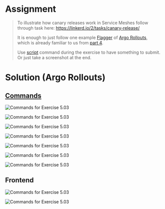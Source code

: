 # Assignment

> To illustrate how canary releases work in Service Meshes follow through task here: https://linkerd.io/2/tasks/canary-release/
> 
> It is enough to just follow one example [Flagger](https://linkerd.io/2.15/tasks/flagger/#flagger) of [Argo Rollouts](https://linkerd.io/2.15/tasks/flagger/#argo-rollouts), which is already familiar to us from [part 4](https://devopswithkubernetes.com/part-4/1-update-strategies-and-prometheus#canary-release).
> 
> Use [script](https://man7.org/linux/man-pages/man1/script.1.html) command during the exercise to have something to submit. Or just take a screenshot at the end.

# Solution (Argo Rollouts)

## [Commands](https://github.com/VikSil/DevOps_with_Kubernetes/tree/trunk/Part5/Exercise_5.03/script_output.txt)

![Commands for Exercise 5.03](https://raw.githubusercontent.com/VikSil/DevOps_with_Kubernetes/refs/heads/trunk/Part5/Exercise_5.03/Exercise_5.03_commands.png)

![Commands for Exercise 5.03](https://raw.githubusercontent.com/VikSil/DevOps_with_Kubernetes/refs/heads/trunk/Part5/Exercise_5.03/Exercise_5.03_commands1.png)

![Commands for Exercise 5.03](https://raw.githubusercontent.com/VikSil/DevOps_with_Kubernetes/refs/heads/trunk/Part5/Exercise_5.03/Exercise_5.03_commands2.png)

![Commands for Exercise 5.03](https://raw.githubusercontent.com/VikSil/DevOps_with_Kubernetes/refs/heads/trunk/Part5/Exercise_5.03/Exercise_5.03_commands3.png)

![Commands for Exercise 5.03](https://raw.githubusercontent.com/VikSil/DevOps_with_Kubernetes/refs/heads/trunk/Part5/Exercise_5.03/Exercise_5.03_commands4.png)

![Commands for Exercise 5.03](https://raw.githubusercontent.com/VikSil/DevOps_with_Kubernetes/refs/heads/trunk/Part5/Exercise_5.03/Exercise_5.03_commands5.png)

![Commands for Exercise 5.03](https://raw.githubusercontent.com/VikSil/DevOps_with_Kubernetes/refs/heads/trunk/Part5/Exercise_5.03/Exercise_5.03_commands6.png)

## Frontend

![Commands for Exercise 5.03](https://raw.githubusercontent.com/VikSil/DevOps_with_Kubernetes/refs/heads/trunk/Part5/Exercise_5.03/Exercise_5.03_frontend.png)

![Commands for Exercise 5.03](https://raw.githubusercontent.com/VikSil/DevOps_with_Kubernetes/refs/heads/trunk/Part5/Exercise_5.03/Exercise_5.03_frontend1.png)